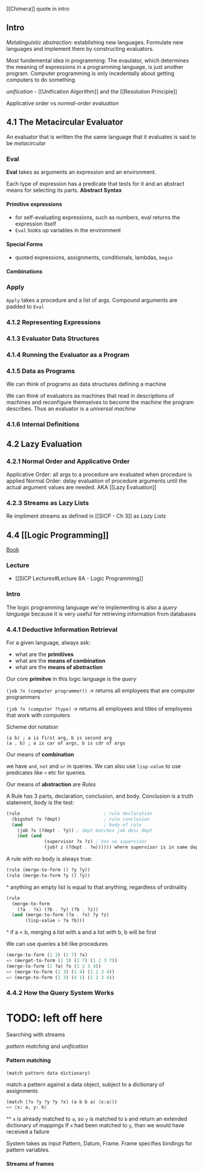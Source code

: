 [[Chimera]] quote in intro

## Intro
_Metalinguistic abstraction:_ establishing new languages. Formulate new languages and implement them by constructing evaluators.

Most fundemental idea in programming: The evaulator, which determines the meaning of expressions in a programming language, is just another program.
Computer programming is only incedentally about getting computers to do something

*unification* - [[Unification Algorithm]] and the [[Resolution Principle]]

Applicative order vs _normal-order evaluation_

## 4.1 The Metacircular Evaluator
An evaluator that is written the the same language that it evaluates is said to be _metacircular_

### **Eval** 
**Eval** takes as arguments an expression and an environment. 

Each type of expression has a predicate that tests for it and an abstract means for selecting its parts. **Abstract Syntax**

#### Primitive expressions
- for self-evaluating expressions, such as numbers, eval returns the expression itself
- `Eval` looks up variables in the environment

#### Special Forms
- quoted expressions, assignments, conditionals, lambdas, `begin`

#### Combinations

### Apply
`Apply` takes a procedure and a list of args. Compound arguments are padded to `Eval`

### 4.1.2 Representing Expressions

### 4.1.3 Evaluator Data Structures

### 4.1.4 Running the Evaluator as a Program

### 4.1.5 Data as Programs
We can think of programs as data structures defining a machine

We can think of evaluators as machines that read in descriptions of machines and reconfigure themselves to become the machine the program describes. Thus an evaluator is a _universal machine_

### 4.1.6 Internal Definitions

## 4.2 Lazy Evaluation

### 4.2.1 Normal Order and Applicative Order
Applicative Order: all args to a procedure are evaluated when procedure is applied
Normal Order: delay evaluation of procedure arguments until the actual argument values are needed. AKA [[Lazy Evaluation]]

### 4.2.3 Streams as Lazy Lists
Re impliment streams as defined in [[SICP - Ch 3]] as _Lazy Lists_


## 4.4 [[Logic Programming]]
[Book](https://mitpress.mit.edu/sites/default/files/sicp/full-text/book/book-Z-H-29.html#%_sec_4.4)
### Lecture
- [[SICP Lectures#Lecture 8A - Logic Programming]]

### Intro
The logic programming language we're implementing is also a _query language_ because it is very useful for retrieving information from databases

### 4.4.1 Deductive Information Retrieval
For a given language, always ask:
- what are the **primitives**
- what are the **means of combination**
- what are the **means of abstraction**

Our core **primitve** in this logic language is the *query*

`(job ?x (computer programmer))`  -> returns all employees that are computer programmers

`(job ?x (computer ?type)` -> returns all employees and titles of employees that work with computers

Scheme dot notation
```
(a b) ; a is first arg, b is second arg
(a . b) ; a is car of args, b is cdr of args
```

Our means of **combination**

we have `and`, `not` and `or` in queries. We can also use `lisp-value` to use predicates like `<` etc for queries.

Our means of **abstraction** are *Rules*

A Rule has 3 parts, declaration, conclusion, and body. Conclusion is a truth statement, body is the test: 
```scheme
(rule  								; rule declaration
  (bigshot ?x ?dept)                ; rule conclusion
  (and                              ; body of rule
    (job ?x (?dept . ?y)) ; dept matches job desc dept
	(not (and 
	          (supervisor ?x ?z) ; has no supervisor
	          (job? z (?dept . ?w)))))) where supervisor is in same dept
```

A rule with no body is always true:
```scheme
(rule (merge-to-form () ?y ?y))
(rule (merge-to-form ?y () ?y))
```

^ anything an empty list is equal to that anything, regardless of ordinality

```scheme
(rule
  (merge-to-form
    (?a . ?x) (?b . ?y) (?b . ?z))
  (and (merge-to-form (?a . ?x) ?y ?z)
  	   (lisp-value > ?a ?b)))
```

^ if a < b, merging a list with a and a list with b, b will be first

We can use queries a bit like procedures

```scheme
(merge-to-form (1 3) (2 7) ?x)
=> (merget-to-form (1 3) (2 7) (1 2 3 7))
(merge-to-form (2 ?a) ?x (1 2 3 4))
=> (merge-to-form (2 3) (1 4) (1 2 3 4))
=> (merge-to-form (2 3) (4 1) (1 2 3 4))
```

### 4.4.2 How the Query System Works
# TODO: left off here

Searching with streams

*pattern matching*  and *unification*

#### Pattern matching

```
(match pattern data dictionary)
```

match a pattern against a data object, subject to a dictionary of assignments

```scheme
(match (?x ?y ?y ?y ?x) (a b b a) {x:a}))
=> {x: a, y: b}
```

^^ `x` is already matched to `a`, so `y` is matched to `b` and return an extended dictionary of mappings
If `x` had been matched to `y`, than we would have received a failure



System takes as input Pattern, Datum, Frame. Frame specifies bindings for pattern variables.

#### Streams of frames


